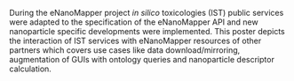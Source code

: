 During the eNanoMapper project *in silico* toxicologies (IST) public services
were adapted to the specification of the eNanoMapper API and new nanoparticle
specific developments were implemented. This poster depicts the
interaction of IST services with eNanoMapper resources of other partners which
covers use cases like data download/mirroring, augmentation of GUIs with
ontology queries and nanoparticle descriptor calculation.
